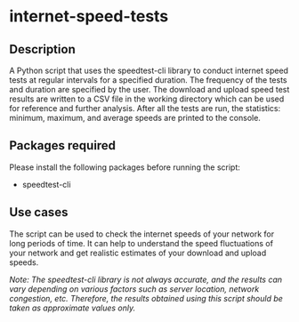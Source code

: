 # internet-speed-tests
## Description
A Python script that uses the speedtest-cli library to conduct internet speed tests at regular intervals for a specified duration. The frequency of the tests and duration are specified by the user. The download and upload speed test results are written to a CSV file in the working directory which can be used for reference and further analysis. After all the tests are run, the statistics: minimum, maximum, and average speeds are printed to the console.

## Packages required
Please install the following packages before running the script:
* speedtest-cli

## Use cases
The script can be used to check the internet speeds of your network for long periods of time. It can help to understand the speed fluctuations of your network and get realistic estimates of your download and upload speeds.

*Note: The speedtest-cli library is not always accurate, and the results can vary depending on various factors such as server location, network congestion, etc. Therefore, the results obtained using this script should be taken as approximate values only.*
